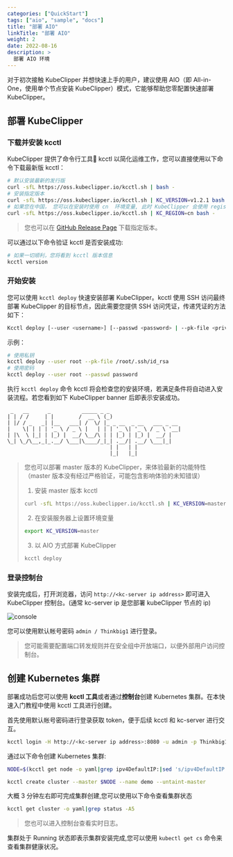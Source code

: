 ```yaml
---
categories: ["QuickStart"]
tags: ["aio", "sample", "docs"]
title: "部署 AIO"
linkTitle: "部署 AIO"
weight: 2
date: 2022-08-16
description: >
  部署 AIO 环境
---
```


对于初次接触 KubeClipper 并想快速上手的用户，建议使用 AIO（即 All-in-One，使用单个节点安装 KubeClipper）模式，它能够帮助您零配置快速部署 KubeClipper。


## 部署 KubeClipper

### 下载并安装 kcctl

KubeClipper 提供了命令行工具🔧 kcctl 以简化运维工作，您可以直接使用以下命令下载最新版 kcctl：

```bash
# 默认安装最新的发行版
curl -sfL https://oss.kubeclipper.io/kcctl.sh | bash -
# 安装指定版本
curl -sfL https://oss.kubeclipper.io/kcctl.sh | KC_VERSION=v1.2.1 bash -
# 如果您在中国， 您可以在安装时使用 cn  环境变量, 此时 KubeClipper 会使用 registry.aliyuncs.com/google_containers 代替 k8s.gcr.io
curl -sfL https://oss.kubeclipper.io/kcctl.sh | KC_REGION=cn bash -
```

> 您也可以在 [GitHub Release Page](https://github.com/kubeclipper/kubeclipper/releases) 下载指定版本。

可以通过以下命令验证 kcctl 是否安装成功:

```bash
# 如果一切顺利，您将看到 kcctl 版本信息
kcctl version
```

### 开始安装

您可以使用 `kcctl deploy` 快速安装部署 KubeClipper。kcctl 使用 SSH 访问最终部署 KubeClipper 的目标节点，因此需要您提供 SSH 访问凭证，传递凭证的方法如下：

```bash
Kcctl deploy [--user <username>] [--passwd <password> | --pk-file <private key path>]
```

示例：
```bash
# 使用私钥
kcctl deploy --user root --pk-file /root/.ssh/id_rsa
# 使用密码
kcctl deploy --user root --passwd password
```

执行 `kcctl deploy` 命令 kcctl 将会检查您的安装环境，若满足条件将自动进入安装流程。若您看到如下 KubeClipper banner 后即表示安装成功。

```console
 _   __      _          _____ _ _
| | / /     | |        /  __ \ (_)
| |/ / _   _| |__   ___| /  \/ |_ _ __  _ __   ___ _ __
|    \| | | | '_ \ / _ \ |   | | | '_ \| '_ \ / _ \ '__|
| |\  \ |_| | |_) |  __/ \__/\ | | |_) | |_) |  __/ |
\_| \_/\__,_|_.__/ \___|\____/_|_| .__/| .__/ \___|_|
                                 | |   | |
                                 |_|   |_|
```

> 您也可以部署 master 版本的 KubeClipper，来体验最新的功能特性（master 版本没有经过严格验证，可能包含影响体验的未知错误）
> 
> 1. 安装 master 版本 kcctl
> 
> ```bash
> curl -sfL https://oss.kubeclipper.io/kcctl.sh | KC_VERSION=master bash -
> ```
> 
> 2. 在安装服务器上设置环境变量
> 
> ```bash
> export KC_VERSION=master
> ```
> 
> 3. 以 AIO 方式部署 KubeClipper
> 
> ```bash
> kcctl deploy
> ```

### 登录控制台

安装完成后，打开浏览器，访问 `http://<kc-server ip address>` 即可进入 KubeClipper 控制台。(通常 kc-server ip 是您部署 kubeClipper 节点的 ip)

![console](/images/docs-quickstart/console-login.png)

您可以使用默认帐号密码 `admin / Thinkbig1` 进行登录。

> 您可能需要配置端口转发规则并在安全组中开放端口，以便外部用户访问控制台。

## 创建 Kubernetes 集群

部署成功后您可以使用 **kcctl 工具**或者通过**控制台**创建 Kubernetes 集群。在本快速入门教程中使用 kcctl 工具进行创建。

首先使用默认帐号密码进行登录获取 token，便于后续 kcctl 和 kc-server 进行交互。

```bash
kcctl login -H http://<kc-server ip address>:8080 -u admin -p Thinkbig1
```

通过以下命令创建 Kubernetes 集群:

```bash
NODE=$(kcctl get node -o yaml|grep ipv4DefaultIP:|sed 's/ipv4DefaultIP: //')

kcctl create cluster --master $NODE --name demo --untaint-master
```

大概 3 分钟左右即可完成集群创建,您可以使用以下命令查看集群状态

```bash
kcctl get cluster -o yaml|grep status -A5
```

> 您也可以进入控制台查看实时日志。

集群处于 Running 状态即表示集群安装完成,您可以使用 `kubectl get cs` 命令来查看集群健康状况。
